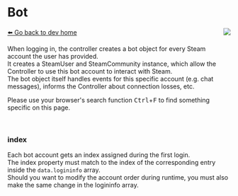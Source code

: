 # Bot
[⬅️ Go back to dev home](../#readme) <a href="/src/bot/bot.js" target="_blank"><img align="right" src="https://img.shields.io/badge/<%2F>%20Source-darkcyan"></a>

When logging in, the controller creates a bot object for every Steam account the user has provided.  
It creates a SteamUser and SteamCommunity instance, which allow the Controller to use this bot account to interact with Steam.  
The bot object itself handles events for this specific account (e.g. chat messages), informs the Controller about connection losses, etc.

Please use your browser's search function <kbd>Ctrl</kbd>+<kbd>F</kbd> to find something specific on this page.

&nbsp;

### index
Each bot account gets an index assigned during the first login.  
The index property must match to the index of the corresponding entry inside the `data.logininfo` array.  
Should you want to modify the account order during runtime, you must also make the same change in the logininfo array.
